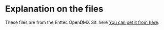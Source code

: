 # Explanation on the files

These files are from the Enttec OpenDMX Sit: here [You can get it from here](https://www.enttec.co.uk/en/product/dmx-usb-interfaces/open-dmx-usb/).